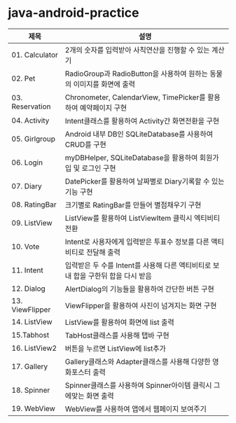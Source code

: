 # java-android-practice

|제목|설명|
|------|---|
|01. Calculator|2개의 숫자를 입력받아 사칙연산을 진행할 수 있는 계산기|
|02. Pet|RadioGroup과 RadioButton을 사용하여 원하는 동물의 이미지를 화면에 출력|
|03. Reservation|Chronometer, CalendarView, TimePicker를 활용하여 예약페이지 구현|
|04. Activity|Intent클래스를 활용하여 Activity간 화면전환을 구현|
|05. Girlgroup|Android 내부 DB인 SQLiteDatabase를 사용하여 CRUD를 구현|
|06. Login|myDBHelper, SQLiteDatabase을 활용하여 회원가입 및 로그인 구현|
|07. Diary|DatePicker를 활용하여 날짜별로 Diary기록할 수 있는 기능 구현|
|08. RatingBar|크기별로 RatingBar를 만들어 별점채우기 구현|
|09. ListView|ListView를 활용하여 ListViewItem 클릭시 엑티비티 전환|
|10. Vote|Intent로 사용자에게 입력받은 투표수 정보를 다른 액티비티로 전달해 출력|
|11. Intent|입력받은 두 수를 Intent를 사용해 다른 액티비티로 보내 합을 구한뒤 합을 다시 받음|
|12. Dialog|AlertDialog의 기능들을 활용하여 간단한 버튼 구현|
|13. ViewFlipper|ViewFlipper을 활용하여 사진이 넘겨지는 화면 구현|
|14. ListView|ListView를 활용하여 화면에 list 출력|
|15.Tabhost|TabHost클래스를 사용해 탭바 구현|
|16. ListView2|버튼을 누르면 ListView에 list추가|
|17. Gallery|Gallery클래스와 Adapter클래스를 사용해 다양한 영화포스터 출력|
|18. Spinner|Spinner클래스를 사용하여 Spinner아이템 클릭시 그에맞는 화면 출력|
|19. WebView|WebView를 사용하여 앱에서 웹페이지 보여주기|
